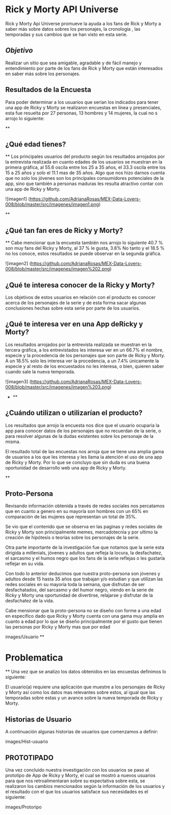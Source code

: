 
# Rick y Morty API Universe
	

Rick y Morty Api Universe promueve la ayuda a los fans de Rick y Morty a saber más sobre datos sobres los personajes, la cronologia , las temporadas y sus cambios que se han visto en esta serie.


## *Objetivo*
Realizar un sitio que sea amigable, agradable y de fácil manejo y entendimiento por parte de los fans de Rick y Morty que están interesados en saber más sobre los personajes.

## Resultados de la Encuesta

Para poder determinar a los usuarios que serían los indicados para tener una app de Ricky y Morty se realizaron encuestas en línea y presenciales, esta fue resuelta por 27 personas, 13 hombres y 14 mujeres, la cual no s arrojo lo siguiente:

 
 **

## ¿Qué edad tienes?
**
Los principales usuarios del producto según los resultados arrojados por la entrevista realizada en cuanto edades de los usuarios se muestran en la primera gráfica, al 55.6 oscila entre los 25 a 35 años, el 33.3 oscila entre los 15 a 25 años y solo el 11.1 mas de 35 años. Algo que nos hizo darnos cuenta que no solo los jóvenes son los principales consumidores potenciales de la app, sino que también a personas maduras les resulta atractivo contar con una app de Ricky y Morty.

![imagen1] (https://github.com/AdrianaRosas/MEX-Data-Lovers-008/blob/master/src/imagenes/imagen1.png)

**
## ¿Qué tan fan eres de Ricky y Morty?
**
Cabe mencionar que la encuesta también nos arrojo lo siguiente 40.7 % son muy fans del Ricky y Morty, al 37 % le gusta, 3.8% No tanto y el 18.5 % no los conoce, estos resultados se puede observar en la segunda gráfica.
  

 ![imagen2] (https://github.com/AdrianaRosas/MEX-Data-Lovers-008/blob/master/src/imagenes/imagen%202.png)

## ¿Qué te interesa conocer de la Ricky y Morty?

 Los objetivos de estos usuarios en relación con el producto es conocer acerca de los personajes de la serie y de esta forma sacar algunas conclusiones hechas sobre esta serie por parte de los usuarios.



## ¿Qué te interesa ver en una App deRicky y Morty?
Los resultados arrojados por la entrevista realizada se muestran en la tercera gráfica, a los entrevistados les interesa ver en un 66.7% el nombre, especie y la procedencia de los personajes que son parte de Ricky y Morty. A un 18.5% solo les interesa ver la procedencia, a un 7.4% únicamente la especie y al resto de los encuestados no les interesa, o bien, quieren saber cuando sale la nueva temporada.

![imagen3] (https://github.com/AdrianaRosas/MEX-Data-Lovers-008/blob/master/src/imagenes/imagen%203.png)

- **

## ¿Cuándo utilizan o utilizarían el producto?

Los resultados que arrojo la encuesta nos dice que el usuario ocuparia la app para conocer datos de los personajes que no recuerdan de la serie, o para resolver algunas de la dudas existentes sobre los personaje de la misma.

El resultado total de las encuestas nos arroja que se tiene una amplia gama de usuarios a los que les interesa y les llama la atención el uso de una app de Ricky y Morty. Por lo que se concluyo que sin duda es una buena oportunidad de desarrollo web una app de Ricky y Morty.
  
  **

## Proto-Persona
Revisando información obtenida a través de redes sociales nos percatamos que en cuanto a genero en su mayoría son hombres con un 65% en comparación de las mujeres que representan un total de 35%.

Se vio que el contenido que se observa en las paginas y redes sociales de Ricky y Morty son principalmente memes, mercadotecnia y por ultimo la creación de hipótesis o teorías sobre los personajes de la serie.

Otra parte importante de la investigación fue que notamos que la serie esta dirigida a millenials, jóvenes y adultos que refleja la locura, la desfachatez, el sarcasmo y el humos negro que los fans de la serie reflejas o les gustaría reflejar en su vida.

Con todo lo anterior deducimos que nuestra proto-persona son jóvenes y adultos desde 15 hasta 35 años que trabajan y/o estudian y que utilizan las redes sociales en su mayoría toda la semana, que disfrutan de ser desfachatados, del sarcasmo y del humor negro, viendo en la serie de Ricky y Morty una oportunidad de divertirse, relajarse y disfrutar de la desfachatez de la vida.

Cabe mensionar que la proto-persona no se diseño con forme a una edad en especifico dado que Ricky y Morty cuenta con una gama muy amplia en cuanto a edad por lo que se diseño principalmente por el gusto que tienen las personas por Ricky y Morty mas que por edad


images/Usuario
**

# Problematica
**
Una vez que se analizo los datos obtenidos en las encuestas definimos lo siguiente:

El usuario(a) requiere una aplicación que muestre a los personajes de Ricky y Morty así como los datos mas relevantes sobre estos, al igual que las temporadas sobre estas y un avance sobre la nueva temporada  de Ricky y Morty.


## Historias de Usuario
A continuación algunas historias de usuarios que comenzamos a definir:

images/Hist-usuario


## PROTOTIPADO

Una vez concluido nuestra investigación con los usuarios se paso al prototipo de App de Ricky y Morty, el cual se mostró a nuevos usuarios para que nos retroalimentaran sobre su expectativa sobre esta, se realizaron los cambios mencionados según la información de los usuarios y el resultado con el que los usuarios satisface sus necesidades es el siguiente:
  

images/Protoripo